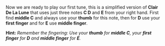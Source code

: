 Now we are ready to play our first tune, this is a simplified version of **Clair De La Lune** that uses just three notes **C D** and **E** from your right hand. First find **middle C** and always use your **thumb** for this note, then for **D** use your **first finger** and for **E** use **middle finger**.

**Hint:** _Remember the fingering: Use your **thumb** for **middle C**, your **first finger** for **D** and **middle finger** for **E**._
